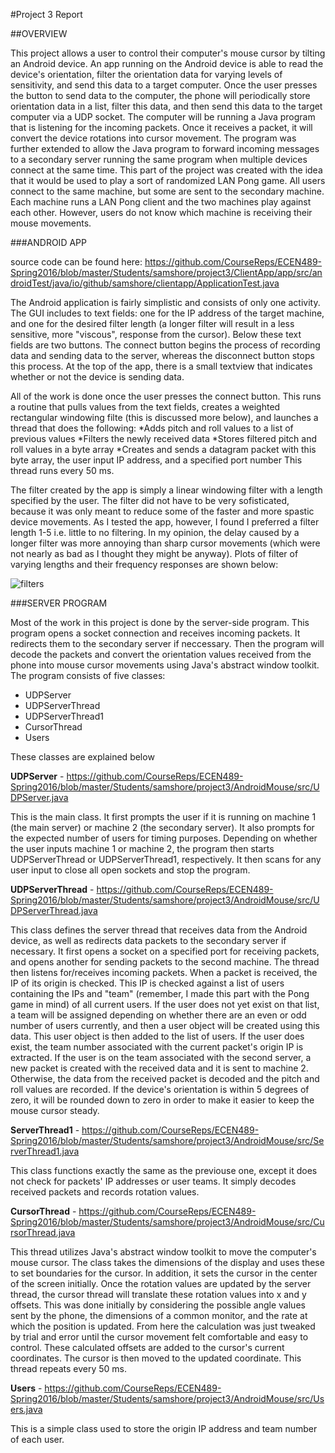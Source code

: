 #Project 3 Report


##OVERVIEW

This project allows a user to control their computer's mouse cursor by tilting an Android device. An app running on the Android device is able to read the device's orientation, filter the orientation data for varying levels of sensitivity, and send this data to a target computer. Once the user presses the button to send data to the computer, the phone will periodically store orientation data in a list, filter this data, and then send this data to the target computer via a UDP socket. The computer will be running a Java program that is listening for the incoming packets. Once it receives a packet, it will convert the device rotations into cursor movement. The program was further extended to allow the Java program to forward incoming messages to a secondary server running the same program when multiple devices connect at the same time. This part of the project was created with the idea that it would be used to play a sort of randomized LAN Pong game. All users connect to the same machine, but some are sent to the secondary machine. Each machine runs a LAN Pong client and the two machines play against each other. However, users do not know which machine is receiving their mouse movements. 


###ANDROID APP 

source code can be found here:
https://github.com/CourseReps/ECEN489-Spring2016/blob/master/Students/samshore/project3/ClientApp/app/src/androidTest/java/io/github/samshore/clientapp/ApplicationTest.java

The Android application is fairly simplistic and consists of only one activity. The GUI includes to text fields: one for the IP address of the target machine, and one for the desired filter length (a longer filter will result in a less sensitive, more "viscous", response from the cursor). Below these text fields are two buttons. The connect button begins the process of recording data and sending data to the server, whereas the disconnect button stops this process. At the top of the app, there is a small textview that indicates whether or not the device is sending data.

All of the work is done once the user presses the connect button. This runs a routine that pulls values from the text fields, creates a weighted rectangular windowing filte (this is discussed more below), and launches a thread that does the following:
	*Adds pitch and roll values to a list of previous values
	*Filters the newly received data 
	*Stores filtered pitch and roll values in a byte array
	*Creates and sends a datagram packet with this byte array, the user input IP address, and a specified port number
This thread runs every 50 ms.

The filter created by the app is simply a linear windowing filter with a length specified by the user. The filter did not have to be very sofisticated, because it was only meant to reduce some of the faster and more spastic device movements. As I tested the app, however, I found I preferred a filter length 1-5 i.e. little to no filtering. In my opinion, the delay caused by a longer filter was more annoying than sharp cursor movements (which were not nearly as bad as I thought they might be anyway). Plots of filter of varying lengths and their frequency responses are shown below:

![filters](https://cloud.githubusercontent.com/assets/16807182/14992243/c3c314c8-112a-11e6-995b-2e473570180f.jpg)


###SERVER PROGRAM

Most of the work in this project is done by the server-side program. This program opens a socket connection and receives incoming packets. It redirects them to the secondary server if neccessary. Then the program will decode the packets and convert the orientation values received from the phone into mouse cursor movements using Java's abstract window toolkit. The program consists of five classes:
* UDPServer
* UDPServerThread
* UDPServerThread1
* CursorThread
* Users

These classes are explained below

**UDPServer** - https://github.com/CourseReps/ECEN489-Spring2016/blob/master/Students/samshore/project3/AndroidMouse/src/UDPServer.java
	
This is the main class. It first prompts the user if it is running on machine 1 (the main server) or machine 2 (the secondary server). It also prompts for the expected number of users for timing purposes. Depending on whether the user inputs machine 1 or machine 2, the program then starts UDPServerThread or UDPServerThread1, respectively. It then scans for any user input to close all open sockets and stop the program.

**UDPServerThread** - https://github.com/CourseReps/ECEN489-Spring2016/blob/master/Students/samshore/project3/AndroidMouse/src/UDPServerThread.java
	
This class defines the server thread that receives data from the Android device, as well as redirects data packets to the secondary server if necessary. It first opens a socket on a specified port for receiving packets, and opens another for sending packets to the second machine. The thread then listens for/receives incoming packets. When a packet is received, the IP of its origin is checked. This IP is checked against a list of users containing the IPs and "team" (remember, I made this part with the Pong game in mind) of all current users. If the user does not yet exist on that list, a team will be assigned depending on whether there are an even or odd number of users currently, and then a user object will be created using this data. This user object is then added to the list of users. If the user does exist, the team number associated with the current packet's origin IP is extracted. If the user is on the team associated with the second server, a new packet is created with the received data and it is sent to machine 2. Otherwise, the data from the received packet is decoded and the pitch and roll values are recorded. If the device's orientation is within 5 degrees of zero, it will be rounded down to zero in order to make it easier to keep the mouse cursor steady.

**ServerThread1** - https://github.com/CourseReps/ECEN489-Spring2016/blob/master/Students/samshore/project3/AndroidMouse/src/ServerThread1.java
	
This class functions exactly the same as the previouse one, except it does not check for packets' IP addresses or user teams. It simply decodes received packets and records rotation values.

**CursorThread** - https://github.com/CourseReps/ECEN489-Spring2016/blob/master/Students/samshore/project3/AndroidMouse/src/CursorThread.java

This thread utilizes Java's abstract window toolkit to move the computer's mouse cursor. The class takes the dimensions of the display and uses these to set boundaries for the cursor. In addition, it sets the cursor in the center of the screen initially. Once the rotation values are updated by the server thread, the cursor thread will translate these rotation values into x and y offsets. This was done initially by considering the possible angle values sent by the phone, the dimensions of a common monitor, and the rate at which the position is updated. From here the calculation was just tweaked by trial and error until the cursor movement felt comfortable and easy to control. These calculated offsets are added to the cursor's current coordinates. The cursor is then moved to the updated coordinate. This thread repeats every 50 ms.

**Users** - https://github.com/CourseReps/ECEN489-Spring2016/blob/master/Students/samshore/project3/AndroidMouse/src/Users.java

This is a simple class used to store the origin IP address and team number of each user.



